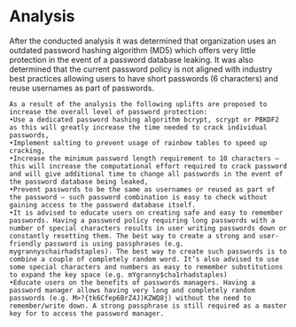 # Analysis

After the conducted analysis it was determined that organization uses an outdated password hashing algorithm (MD5) which offers very little protection in the event of a password database leaking. It was also determined that the current password policy is not aligned with industry best practices allowing users to have short passwords (6 characters) and reuse usernames as part of passwords. 
```
As a result of the analysis the following uplifts are proposed to increase the overall level of password protection: 
•Use a dedicated password hashing algorithm bcrypt, scrypt or PBKDF2 as this will greatly increase the time needed to crack individual passwords,
•Implement salting to prevent usage of rainbow tables to speed up cracking,
•Increase the minimum password length requirement to 10 characters – this will increase the computational effort required to crack password and will give additional time to change all passwords in the event of the password database being leaked,
•Prevent passwords to be the same as usernames or reused as part of the password – such password combination is easy to check without gaining access to the password database itself. 
•It is advised to educate users on creating safe and easy to remember passwords. Having a password policy requiring long passwords with a number of special characters results in user writing passwords down or constantly resetting them. The best way to create a strong and user-friendly password is using passphrases (e.g.  mygrannyschairhadstaples). The best way to create such passwords is to combine a couple of completely random word. It’s also advised to use some special characters and numbers as easy to remember substitutions to expand the key space (e.g. mYgranny$cha1rhadstaples)
•Educate users on the benefits of passwords managers. Having a password manager allows having very long and completely random passwords (e.g. M>?{tk6Cfep6BrZ4J)KZWQ8j) without the need to remember/write down. A strong passphrase is still required as a master key for to access the password manager.
```
